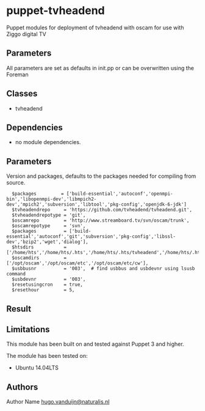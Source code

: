 puppet-tvheadend
===================

Puppet modules for deployment of tvheadend with oscam for use with Ziggo digital TV

Parameters
-------------
All parameters are set as defaults in init.pp or can be overwritten using the Foreman

Classes
-------------
- tvheadend

Dependencies
-------------
- no module dependencies.


Parameters
-------------
Version and packages, defaults to the packages needed for compiling from source.


```
  $packages         = ['build-essential','autoconf','openmpi-bin','libopenmpi-dev','libmpich2-dev','mpich2','subversion','libtool','pkg-config','openjdk-6-jdk'] 
  $tvheadendrepo     = 'https://github.com/tvheadend/tvheadend.git',
  $tvheadendrepotype = 'git',
  $oscamrepo         = 'http://www.streamboard.tv/svn/oscam/trunk',
  $oscamrepotype     = 'svn',
  $packages          = ['build-essential','autoconf','git','subversion','pkg-config','libssl-dev','bzip2','wget','dialog'],
  $htsdirs           = ['/home/hts','/home/hts/.hts','/home/hts/.hts/tvheadend','/home/hts/.hts/tvheadend/caclient'],
  $oscamdirs         = ['/opt/oscam','/opt/oscam/etc','/opt/oscam/etc/cw'],
  $usbbusnr          = '003',  # find usbbus and usbdevnr using lsusb command
  $usbdevnr          = '003',
  $resetusingcron    = true,
  $resethour         = 5,

```
Result
-------------

Limitations
-------------
This module has been built on and tested against Puppet 3 and higher.

The module has been tested on:
- Ubuntu 14.04LTS


Authors
-------------
Author Name <hugo.vanduijn@naturalis.nl>

